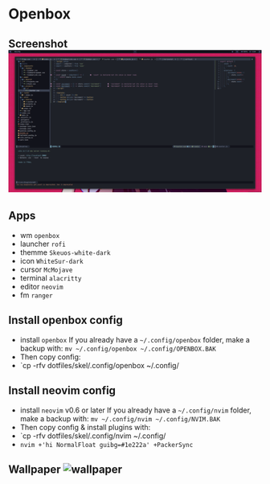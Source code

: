 # Openbox

## Screenshot ![screenshot](s.png "Screenshot 1")

## Apps
- wm `openbox`
- launcher `rofi`
- themme `Skeuos-white-dark`
- icon `WhiteSur-dark`
- cursor `McMojave`
- terminal `alacritty`
- editor `neovim`
- fm `ranger`

## Install openbox config
- install `openbox`
If you already have a `~/.config/openbox` folder, make a backup with:
`mv ~/.config/openbox ~/.config/OPENBOX.BAK`
- Then copy config:
- `cp -rfv  dotfiles/skel/.config/openbox ~/.config/

## Install neovim config
- install `neovim` v0.6 or later
If you already have a `~/.config/nvim` folder, make a backup with:
`mv ~/.config/nvim ~/.config/NVIM.BAK`
- Then copy config & install plugins with:
- `cp -rfv  dotfiles/skel/.config/nvim ~/.config/
- `nvim +'hi NormalFloat guibg=#1e222a' +PackerSync`


## Wallpaper ![wallpaper](etc/skel/blood.png)
